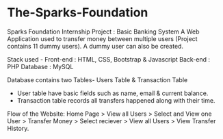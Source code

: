# The-Sparks-Foundation
Sparks Foundation Internship Project : Basic Banking System
A Web Application used to transfer money between multiple users (Project contains 11 dummy users). A dummy user can also be created.

Stack used - Front-end : HTML, CSS, Bootstrap & Javascript Back-end : PHP Database : MySQL

Database contains two Tables- Users Table & Transaction Table

- User table have basic fields such as name, email & current balance.
- Transaction table records all transfers happened along with their time.

Flow of the Website: Home Page > View all Users > Select and View one User > Transfer Money > Select reciever > View all Users > View Transfer History.
